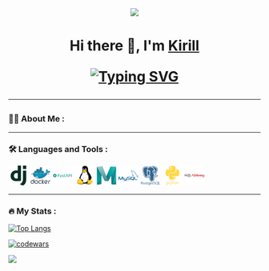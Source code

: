 <div id="header" align="center">
  <img src="https://media.giphy.com/media/M9gbBd9nbDrOTu1Mqx/giphy.gif" width="100"/>
</div>
<h1 align="center">Hi there 👋, I'm <a href="https://daniilshat.ru/" target="_blank">Kirill</a>
  
[![Typing SVG](https://readme-typing-svg.herokuapp.com?color=%2336BCF7&lines=I+am+beginner+Python+developer+:в)](https://git.io/typing-svg)

---
### :woman_technologist: About Me :

---
### :hammer_and_wrench: Languages and Tools :
<div>
  <img src="https://github.com/devicons/devicon/blob/master/icons/django/django-plain.svg" title="Git" **alt="Git" width="40" height="40"/>
  <img src="https://github.com/devicons/devicon/blob/master/icons/docker/docker-original-wordmark.svg" title="Git" **alt="Git" width="40" height="40"/>
  <img src="https://github.com/devicons/devicon/blob/master/icons/fastapi/fastapi-plain-wordmark.svg" title="Git" **alt="Git" width="40" height="40"/>
  <img src="https://github.com/devicons/devicon/blob/master/icons/linux/linux-original.svg" title="Git" **alt="Git" width="40" height="40"/>
  <img src="https://github.com/devicons/devicon/blob/master/icons/maya/maya-original.svg" title="Git" **alt="Git" width="40" height="40"/>
  <img src="https://github.com/devicons/devicon/blob/master/icons/mysql/mysql-plain-wordmark.svg" title="Git" **alt="Git" width="40" height="40"/>
  <img src="https://github.com/devicons/devicon/blob/master/icons/postgresql/postgresql-plain-wordmark.svg" title="Git" **alt="Git" width="40" height="40"/>
  <img src="https://github.com/devicons/devicon/blob/master/icons/python/python-plain-wordmark.svg" title="Git" **alt="Git" width="40" height="40"/>
  <img src="https://github.com/devicons/devicon/blob/master/icons/sqlalchemy/sqlalchemy-original-wordmark.svg" title="Git" **alt="Git" width="40" height="40"/>
</div>

---
### :fire: My Stats :

[![Top Langs](https://github-readme-stats.vercel.app/api/top-langs/?username=Indi77erence&layout=compact)](https://github.com/anuraghazra/github-readme-stats)

[![codewars](https://www.codewars.com/users/Indi77erence/badges/small)](https://www.codewars.com/users/Indi77erence)

![](https://komarev.com/ghpvc/?username=Indi77erence)


